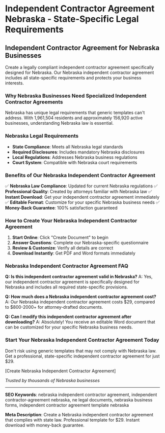 # Independent Contractor Agreement Nebraska - State-Specific Legal Requirements

## Independent Contractor Agreement for Nebraska Businesses

Create a legally compliant independent contractor agreement specifically designed for Nebraska. Our Nebraska independent contractor agreement includes all state-specific requirements and protects your business interests.

### Why Nebraska Businesses Need Specialized Independent Contractor Agreements

Nebraska has unique legal requirements that generic templates can't address. With 1,961,504 residents and approximately 156,920 active businesses, understanding Nebraska law is essential.

### Nebraska Legal Requirements

- **State Compliance**: Meets all Nebraska legal standards
- **Required Disclosures**: Includes mandatory Nebraska disclosures
- **Local Regulations**: Addresses Nebraska business regulations
- **Court System**: Compatible with Nebraska court requirements

### Benefits of Our Nebraska Independent Contractor Agreement

✅ **Nebraska Law Compliance**: Updated for current Nebraska regulations
✅ **Professional Quality**: Created by attorneys familiar with Nebraska law
✅ **Instant Download**: Get your independent contractor agreement immediately
✅ **Editable Format**: Customize for your specific Nebraska business needs
✅ **Money-Back Guarantee**: 100% satisfaction guaranteed

### How to Create Your Nebraska Independent Contractor Agreement

1. **Start Online**: Click "Create Document" to begin
2. **Answer Questions**: Complete our Nebraska-specific questionnaire
3. **Review & Customize**: Verify all details are correct
4. **Download Instantly**: Get PDF and Word formats immediately

### Nebraska Independent Contractor Agreement FAQ

**Q: Is this independent contractor agreement valid in Nebraska?**
A: Yes, our independent contractor agreement is specifically designed for Nebraska and includes all required state-specific provisions.

**Q: How much does a Nebraska independent contractor agreement cost?**
A: Our Nebraska independent contractor agreement costs $29, compared to $800-2000+ for attorney-drafted documents.

**Q: Can I modify this independent contractor agreement after downloading?**
A: Absolutely! You receive an editable Word document that can be customized for your specific Nebraska business needs.

### Start Your Nebraska Independent Contractor Agreement Today

Don't risk using generic templates that may not comply with Nebraska law. Get a professional, state-specific independent contractor agreement for just $29.

[Create Nebraska Independent Contractor Agreement]

_Trusted by thousands of Nebraska businesses_

---

**SEO Keywords**: nebraska independent contractor agreement, independent contractor-agreement nebraska, ne legal documents, nebraska business forms, independent contractor agreement template nebraska

**Meta Description**: Create a Nebraska independent contractor agreement that complies with state law. Professional template for $29. Instant download with money-back guarantee.
